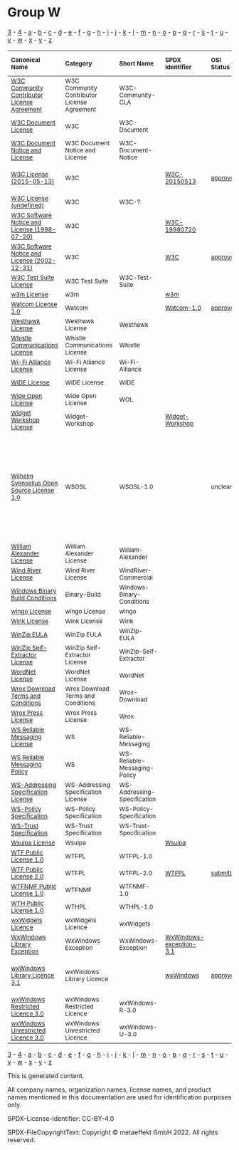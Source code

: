 # Group W

[3](../[3]/README.md) -
[4](../[4]/README.md) -
[a](../[a]/README.md) - 
[b](../[b]/README.md) - 
[c](../[c]/README.md) - 
[d](../[d]/README.md) - 
[e](../[e]/README.md) - 
[f](../[f]/README.md) - 
[g](../[g]/README.md) - 
[h](../[h]/README.md) - 
[i](../[i]/README.md) - 
[j](../[j]/README.md) - 
[k](../[k]/README.md) - 
[l](../[l]/README.md) - 
[m](../[m]/README.md) - 
[n](../[n]/README.md) - 
[o](../[o]/README.md) - 
[p](../[p]/README.md) - 
[q](../[q]/README.md) - 
[r](../[r]/README.md) - 
[s](../[s]/README.md) - 
[t](../[t]/README.md) - 
[u](../[u]/README.md) - 
[v](../[v]/README.md) - 
[w](../[w]/README.md) - 
[x](../[x]/README.md) - 
[y](../[y]/README.md) - 
[z](../[z]/README.md)

|<sup>Canonical Name</sup>|<sup>Category</sup>|<sup>Short Name</sup>|<sup>SPDX Identifier</sup>|<sup>OSI Status</sup>|<sup>Open CoDE Status</sup>|<sup>ScanCode</sup>|<sup>Matched ScanCode</sup>|<sup>Type</sup>|
| :-- | :-- | :-- | :-- | :-- | :-- | :-- | :-- | :-- |
|<sup>[W3C Community Contributor License Agreement]([w3]/W3C-Community-Contributor-License-Agreement.yaml)</sup>|<sup>W3C Community Contributor License Agreement</sup>|<sup>W3C-Community-CLA</sup>| | | |<sup>[w3c-community-cla](https://github.com/nexB/scancode-toolkit/blob/develop/src/licensedcode/data/licenses/w3c-community-cla.LICENSE)</sup>|<sup>[w3c-community-cla](https://github.com/nexB/scancode-toolkit/blob/develop/src/licensedcode/data/licenses/w3c-community-cla.LICENSE)</sup>|<sup>terms</sup>|
|<sup>[W3C Document License]([w3]/W3C-Document-License.yaml)</sup>|<sup>W3C</sup>|<sup>W3C-Document</sup>| | | |<sup>[w3c-docs-20021231](https://github.com/nexB/scancode-toolkit/blob/develop/src/licensedcode/data/licenses/w3c-docs-20021231.LICENSE)</sup>|<sup>[ogc-document-2020](https://github.com/nexB/scancode-toolkit/blob/develop/src/licensedcode/data/licenses/ogc-document-2020.LICENSE)</sup>|<sup>terms</sup>|
|<sup>[W3C Document Notice and License]([w3]/W3C-Document-Notice-and-License.yaml)</sup>|<sup>W3C Document Notice and License</sup>|<sup>W3C-Document-Notice</sup>| | | |<sup>[w3c-docs-19990405](https://github.com/nexB/scancode-toolkit/blob/develop/src/licensedcode/data/licenses/w3c-docs-19990405.LICENSE)</sup>|<sup>[w3c-docs-19990405](https://github.com/nexB/scancode-toolkit/blob/develop/src/licensedcode/data/licenses/w3c-docs-19990405.LICENSE)</sup>|<sup>terms</sup>|
|<sup>[W3C License (2015-05-13)]([w3]/W3C-License-(2015-05-13).yaml)</sup>|<sup>W3C</sup>|<sup> </sup>|<sup>[W3C-20150513](https://spdx.org/licenses/W3C-20150513.html)</sup>|<sup>[approved](https://opensource.org/licenses/?ls=W3C)</sup>|<sup>approved</sup>|<sup>[w3c-software-doc-20150513](https://github.com/nexB/scancode-toolkit/blob/develop/src/licensedcode/data/licenses/w3c-software-doc-20150513.LICENSE)</sup>|<sup>[w3c-software-doc-20150513](https://github.com/nexB/scancode-toolkit/blob/develop/src/licensedcode/data/licenses/w3c-software-doc-20150513.LICENSE)</sup>|<sup>terms</sup>|
|<sup>[W3C License (undefined)]([w3]/W3C-License-(undefined).yaml)</sup>|<sup>W3C</sup>|<sup>W3C-?</sup>| | | | | |<sup>terms</sup>|
|<sup>[W3C Software Notice and License (1998-07-20)]([w3]/W3C-Software-Notice-and-License-(1998-07-20).yaml)</sup>|<sup>W3C</sup>|<sup> </sup>|<sup>[W3C-19980720](https://spdx.org/licenses/W3C-19980720.html)</sup>| |<sup>approved</sup>|<sup>[w3c-software-19980720](https://github.com/nexB/scancode-toolkit/blob/develop/src/licensedcode/data/licenses/w3c-software-19980720.LICENSE)</sup>|<sup>[w3c-software-19980720](https://github.com/nexB/scancode-toolkit/blob/develop/src/licensedcode/data/licenses/w3c-software-19980720.LICENSE)</sup>|<sup>terms</sup>|
|<sup>[W3C Software Notice and License (2002-12-31)]([w3]/W3C-Software-Notice-and-License-(2002-12-31).yaml)</sup>|<sup>W3C</sup>|<sup> </sup>|<sup>[W3C](https://spdx.org/licenses/W3C.html)</sup>|<sup>[approved](https://opensource.org/licenses/?ls=W3C)</sup>|<sup>approved</sup>|<sup>[w3c](https://github.com/nexB/scancode-toolkit/blob/develop/src/licensedcode/data/licenses/w3c.LICENSE)</sup>|<sup>[w3c](https://github.com/nexB/scancode-toolkit/blob/develop/src/licensedcode/data/licenses/w3c.LICENSE)</sup>|<sup>terms</sup>|
|<sup>[W3C Test Suite License]([w3]/W3C-Test-Suite-License.yaml)</sup>|<sup>W3C Test Suite</sup>|<sup>W3C-Test-Suite</sup>| | | |<sup>[w3c-test-suite](https://github.com/nexB/scancode-toolkit/blob/develop/src/licensedcode/data/licenses/w3c-test-suite.LICENSE)</sup>|<sup>[w3c-test-suite](https://github.com/nexB/scancode-toolkit/blob/develop/src/licensedcode/data/licenses/w3c-test-suite.LICENSE)</sup>|<sup>terms</sup>|
|<sup>[w3m License]([w3]/w3m-License.yaml)</sup>|<sup>w3m</sup>|<sup> </sup>|<sup>[w3m](https://spdx.org/licenses/w3m.html)</sup>| | |<sup>[w3m](https://github.com/nexB/scancode-toolkit/blob/develop/src/licensedcode/data/licenses/w3m.LICENSE)</sup>|<sup>[w3m](https://github.com/nexB/scancode-toolkit/blob/develop/src/licensedcode/data/licenses/w3m.LICENSE)</sup>|<sup>terms</sup>|
|<sup>[Watcom License 1.0]([wa]/Watcom-License-1.0.yaml)</sup>|<sup>Watcom</sup>|<sup> </sup>|<sup>[Watcom-1.0](https://spdx.org/licenses/Watcom-1.0.html)</sup>|<sup>[approved](https://opensource.org/licenses/?ls=Watcom-1.0)</sup>| |<sup>[sybase](https://github.com/nexB/scancode-toolkit/blob/develop/src/licensedcode/data/licenses/sybase.LICENSE)</sup>|<sup>[sybase](https://github.com/nexB/scancode-toolkit/blob/develop/src/licensedcode/data/licenses/sybase.LICENSE)</sup>|<sup>terms</sup>|
|<sup>[Westhawk License]([we]/Westhawk-License.yaml)</sup>|<sup>Westhawk License</sup>|<sup>Westhawk</sup>| | | |<sup>[westhawk](https://github.com/nexB/scancode-toolkit/blob/develop/src/licensedcode/data/licenses/westhawk.LICENSE)</sup>|<sup>[westhawk](https://github.com/nexB/scancode-toolkit/blob/develop/src/licensedcode/data/licenses/westhawk.LICENSE)</sup>|<sup>terms</sup>|
|<sup>[Whistle Communications License]([wh]/Whistle-Communications-License.yaml)</sup>|<sup>Whistle Communications License</sup>|<sup>Whistle</sup>| | | |<sup>[whistle](https://github.com/nexB/scancode-toolkit/blob/develop/src/licensedcode/data/licenses/whistle.LICENSE)</sup>|<sup>[whistle](https://github.com/nexB/scancode-toolkit/blob/develop/src/licensedcode/data/licenses/whistle.LICENSE)</sup>|<sup>terms</sup>|
|<sup>[Wi-Fi Alliance License]([wi]/Wi-Fi-Alliance-License.yaml)</sup>|<sup>Wi-Fi Alliance License</sup>|<sup>Wi-Fi-Alliance</sup>| | | |<sup>[wifi-alliance](https://github.com/nexB/scancode-toolkit/blob/develop/src/licensedcode/data/licenses/wifi-alliance.LICENSE)</sup>|<sup>[wifi-alliance](https://github.com/nexB/scancode-toolkit/blob/develop/src/licensedcode/data/licenses/wifi-alliance.LICENSE)</sup>|<sup>terms</sup>|
|<sup>[WIDE License]([wi]/WIDE-License.yaml)</sup>|<sup>WIDE License</sup>|<sup>WIDE</sup>| | | |<sup>[wide-license](https://github.com/nexB/scancode-toolkit/blob/develop/src/licensedcode/data/licenses/wide-license.LICENSE)</sup>|<sup>[wide-license](https://github.com/nexB/scancode-toolkit/blob/develop/src/licensedcode/data/licenses/wide-license.LICENSE)</sup>|<sup>terms</sup>|
|<sup>[Wide Open License]([wi]/Wide-Open-License.yaml)</sup>|<sup>Wide Open License</sup>|<sup>WOL</sup>| | | |<sup>[wol](https://github.com/nexB/scancode-toolkit/blob/develop/src/licensedcode/data/licenses/wol.LICENSE)</sup>|<sup>[wol](https://github.com/nexB/scancode-toolkit/blob/develop/src/licensedcode/data/licenses/wol.LICENSE)</sup>|<sup>terms</sup>|
|<sup>[Widget Workshop License]([wi]/Widget-Workshop-License.yaml)</sup>|<sup>Widget-Workshop</sup>|<sup> </sup>|<sup>[Widget-Workshop](https://spdx.org/licenses/Widget-Workshop.html)</sup>| | | |<sup>[other-permissive](https://github.com/nexB/scancode-toolkit/blob/develop/src/licensedcode/data/licenses/other-permissive.LICENSE)</sup>|<sup>terms</sup>|
|<sup>[Wilhelm Svenselius Open Source License 1.0]([wi]/Wilhelm-Svenselius-Open-Source-License-1.0.yaml)</sup>|<sup>WSOSL</sup>|<sup>WSOSL-1.0</sup>| |<sup>unclear</sup>| | |<sup>[bsd-no-disclaimer](https://github.com/nexB/scancode-toolkit/blob/develop/src/licensedcode/data/licenses/bsd-no-disclaimer.LICENSE), [bsd-no-disclaimer-unmodified](https://github.com/nexB/scancode-toolkit/blob/develop/src/licensedcode/data/licenses/bsd-no-disclaimer-unmodified.LICENSE), [free-unknown](https://github.com/nexB/scancode-toolkit/blob/develop/src/licensedcode/data/licenses/free-unknown.LICENSE), [mit-old-style-no-advert](https://github.com/nexB/scancode-toolkit/blob/develop/src/licensedcode/data/licenses/mit-old-style-no-advert.LICENSE), [other-permissive](https://github.com/nexB/scancode-toolkit/blob/develop/src/licensedcode/data/licenses/other-permissive.LICENSE), [unknown-license-reference](https://github.com/nexB/scancode-toolkit/blob/develop/src/licensedcode/data/licenses/unknown-license-reference.LICENSE)</sup>|<sup>terms</sup>|
|<sup>[William Alexander License]([wi]/William-Alexander-License.yaml)</sup>|<sup>William Alexander License</sup>|<sup>William-Alexander</sup>| | | |<sup>[william-alexander](https://github.com/nexB/scancode-toolkit/blob/develop/src/licensedcode/data/licenses/william-alexander.LICENSE)</sup>|<sup>[william-alexander](https://github.com/nexB/scancode-toolkit/blob/develop/src/licensedcode/data/licenses/william-alexander.LICENSE)</sup>|<sup>terms</sup>|
|<sup>[Wind River License]([wi]/Wind-River-License.yaml)</sup>|<sup>Wind River License</sup>|<sup>WindRiver-Commercial</sup>| | | |<sup>[windriver-commercial](https://github.com/nexB/scancode-toolkit/blob/develop/src/licensedcode/data/licenses/windriver-commercial.LICENSE)</sup>|<sup>[windriver-commercial](https://github.com/nexB/scancode-toolkit/blob/develop/src/licensedcode/data/licenses/windriver-commercial.LICENSE)</sup>|<sup>terms</sup>|
|<sup>[Windows Binary Build Conditions]([wi]/Windows-Binary-Build-Conditions.yaml)</sup>|<sup>Binary-Build</sup>|<sup>Windows-Binary-Conditions</sup>| | | | |<sup>[proprietary-license](https://github.com/nexB/scancode-toolkit/blob/develop/src/licensedcode/data/licenses/proprietary-license.LICENSE)</sup>|<sup>terms</sup>|
|<sup>[wingo License]([wi]/wingo-License.yaml)</sup>|<sup>wingo License</sup>|<sup>wingo</sup>| | | |<sup>[wingo](https://github.com/nexB/scancode-toolkit/blob/develop/src/licensedcode/data/licenses/wingo.LICENSE)</sup>|<sup>[wingo](https://github.com/nexB/scancode-toolkit/blob/develop/src/licensedcode/data/licenses/wingo.LICENSE)</sup>|<sup>terms</sup>|
|<sup>[Wink License]([wi]/Wink-License.yaml)</sup>|<sup>Wink License</sup>|<sup>Wink</sup>| | | |<sup>[wink](https://github.com/nexB/scancode-toolkit/blob/develop/src/licensedcode/data/licenses/wink.LICENSE)</sup>|<sup>[wink](https://github.com/nexB/scancode-toolkit/blob/develop/src/licensedcode/data/licenses/wink.LICENSE)</sup>|<sup>terms</sup>|
|<sup>[WinZip EULA]([wi]/WinZip-EULA.yaml)</sup>|<sup>WinZip EULA</sup>|<sup>WinZip-EULA</sup>| | | |<sup>[winzip-eula](https://github.com/nexB/scancode-toolkit/blob/develop/src/licensedcode/data/licenses/winzip-eula.LICENSE)</sup>|<sup>[winzip-eula](https://github.com/nexB/scancode-toolkit/blob/develop/src/licensedcode/data/licenses/winzip-eula.LICENSE)</sup>|<sup>terms</sup>|
|<sup>[WinZip Self-Extractor License]([wi]/WinZip-Self-Extractor-License.yaml)</sup>|<sup>WinZip Self-Extractor License</sup>|<sup>WinZip-Self-Extractor</sup>| | | |<sup>[winzip-self-extractor](https://github.com/nexB/scancode-toolkit/blob/develop/src/licensedcode/data/licenses/winzip-self-extractor.LICENSE)</sup>|<sup>[winzip-self-extractor](https://github.com/nexB/scancode-toolkit/blob/develop/src/licensedcode/data/licenses/winzip-self-extractor.LICENSE)</sup>|<sup>terms</sup>|
|<sup>[WordNet License]([wo]/WordNet-License.yaml)</sup>|<sup>WordNet License</sup>|<sup>WordNet</sup>| | |<sup>approved</sup>|<sup>[wordnet](https://github.com/nexB/scancode-toolkit/blob/develop/src/licensedcode/data/licenses/wordnet.LICENSE)</sup>|<sup>[wordnet](https://github.com/nexB/scancode-toolkit/blob/develop/src/licensedcode/data/licenses/wordnet.LICENSE)</sup>|<sup>terms</sup>|
|<sup>[Wrox Download Terms and Conditions]([wr]/Wrox-Download-Terms-and-Conditions.yaml)</sup>|<sup>Wrox Download Terms and Conditions</sup>|<sup>Wrox-Download</sup>| | | |<sup>[wrox-download](https://github.com/nexB/scancode-toolkit/blob/develop/src/licensedcode/data/licenses/wrox-download.LICENSE)</sup>|<sup>[wrox-download](https://github.com/nexB/scancode-toolkit/blob/develop/src/licensedcode/data/licenses/wrox-download.LICENSE)</sup>|<sup>terms</sup>|
|<sup>[Wrox Press License]([wr]/Wrox-Press-License.yaml)</sup>|<sup>Wrox Press License</sup>|<sup>Wrox</sup>| | | |<sup>[wrox](https://github.com/nexB/scancode-toolkit/blob/develop/src/licensedcode/data/licenses/wrox.LICENSE)</sup>|<sup>[wrox](https://github.com/nexB/scancode-toolkit/blob/develop/src/licensedcode/data/licenses/wrox.LICENSE)</sup>|<sup>terms</sup>|
|<sup>[WS Reliable Messaging License]([ws]/WS-Reliable-Messaging-License.yaml)</sup>|<sup>WS</sup>|<sup>WS-Reliable-Messaging</sup>| | | | |<sup>[ws-trust-specification](https://github.com/nexB/scancode-toolkit/blob/develop/src/licensedcode/data/licenses/ws-trust-specification.LICENSE)</sup>|<sup>terms</sup>|
|<sup>[WS Reliable Messaging Policy]([ws]/WS-Reliable-Messaging-Policy.yaml)</sup>|<sup>WS</sup>|<sup>WS-Reliable-Messaging-Policy</sup>| | | | |<sup>[ws-trust-specification](https://github.com/nexB/scancode-toolkit/blob/develop/src/licensedcode/data/licenses/ws-trust-specification.LICENSE)</sup>|<sup>terms</sup>|
|<sup>[WS-Addressing Specification License]([ws]/WS-Addressing-Specification-License.yaml)</sup>|<sup>WS-Addressing Specification License</sup>|<sup>WS-Addressing-Specification</sup>| | |<sup>not approved</sup>|<sup>[ws-addressing-spec](https://github.com/nexB/scancode-toolkit/blob/develop/src/licensedcode/data/licenses/ws-addressing-spec.LICENSE)</sup>|<sup>[ws-addressing-spec](https://github.com/nexB/scancode-toolkit/blob/develop/src/licensedcode/data/licenses/ws-addressing-spec.LICENSE)</sup>|<sup>terms</sup>|
|<sup>[WS-Policy Specification]([ws]/WS-Policy-Specification.yaml)</sup>|<sup>WS-Policy Specification</sup>|<sup>WS-Policy-Specification</sup>| | |<sup>approved</sup>|<sup>[ws-policy-specification](https://github.com/nexB/scancode-toolkit/blob/develop/src/licensedcode/data/licenses/ws-policy-specification.LICENSE)</sup>|<sup>[ws-policy-specification](https://github.com/nexB/scancode-toolkit/blob/develop/src/licensedcode/data/licenses/ws-policy-specification.LICENSE)</sup>|<sup>terms</sup>|
|<sup>[WS-Trust Specification]([ws]/WS-Trust-Specification.yaml)</sup>|<sup>WS-Trust Specification</sup>|<sup>WS-Trust-Specification</sup>| | | |<sup>[ws-trust-specification](https://github.com/nexB/scancode-toolkit/blob/develop/src/licensedcode/data/licenses/ws-trust-specification.LICENSE)</sup>|<sup>[ws-trust-specification](https://github.com/nexB/scancode-toolkit/blob/develop/src/licensedcode/data/licenses/ws-trust-specification.LICENSE)</sup>|<sup>terms</sup>|
|<sup>[Wsuipa License]([ws]/Wsuipa-License.yaml)</sup>|<sup>Wsuipa</sup>|<sup> </sup>|<sup>[Wsuipa](https://spdx.org/licenses/Wsuipa.html)</sup>| | |<sup>[wsuipa](https://github.com/nexB/scancode-toolkit/blob/develop/src/licensedcode/data/licenses/wsuipa.LICENSE)</sup>|<sup>[wsuipa](https://github.com/nexB/scancode-toolkit/blob/develop/src/licensedcode/data/licenses/wsuipa.LICENSE)</sup>|<sup>terms</sup>|
|<sup>[WTF Public License 1.0]([wt]/WTF-Public-License-1.0.yaml)</sup>|<sup>WTFPL</sup>|<sup>WTFPL-1.0</sup>| | | |<sup>[wtfpl-1.0](https://github.com/nexB/scancode-toolkit/blob/develop/src/licensedcode/data/licenses/wtfpl-1.0.LICENSE)</sup>|<sup>[wtfpl-1.0](https://github.com/nexB/scancode-toolkit/blob/develop/src/licensedcode/data/licenses/wtfpl-1.0.LICENSE)</sup>|<sup>terms</sup>|
|<sup>[WTF Public License 2.0]([wt]/WTF-Public-License-2.0.yaml)</sup>|<sup>WTFPL</sup>|<sup>WTFPL-2.0</sup>|<sup>[WTFPL](https://spdx.org/licenses/WTFPL.html)</sup>|<sup>[submitted](https://opensource.org/licenses/?ls=WTFPL-2.0)</sup>|<sup>approved</sup>|<sup>[wtfpl-2.0](https://github.com/nexB/scancode-toolkit/blob/develop/src/licensedcode/data/licenses/wtfpl-2.0.LICENSE)</sup>|<sup>[wtfpl-2.0](https://github.com/nexB/scancode-toolkit/blob/develop/src/licensedcode/data/licenses/wtfpl-2.0.LICENSE)</sup>|<sup>terms</sup>|
|<sup>[WTFNMF Public License 1.0]([wt]/WTFNMF-Public-License-1.0.yaml)</sup>|<sup>WTFNMF</sup>|<sup>WTFNMF-1.0</sup>| | | |<sup>[wtfnmfpl-1.0](https://github.com/nexB/scancode-toolkit/blob/develop/src/licensedcode/data/licenses/wtfnmfpl-1.0.LICENSE)</sup>|<sup>[wtfnmfpl-1.0](https://github.com/nexB/scancode-toolkit/blob/develop/src/licensedcode/data/licenses/wtfnmfpl-1.0.LICENSE)</sup>|<sup>terms</sup>|
|<sup>[WTH Public License 1.0]([wt]/WTH-Public-License-1.0.yaml)</sup>|<sup>WTHPL</sup>|<sup>WTHPL-1.0</sup>| | | |<sup>[wthpl-1.0](https://github.com/nexB/scancode-toolkit/blob/develop/src/licensedcode/data/licenses/wthpl-1.0.LICENSE)</sup>|<sup>[wthpl-1.0](https://github.com/nexB/scancode-toolkit/blob/develop/src/licensedcode/data/licenses/wthpl-1.0.LICENSE)</sup>|<sup>terms</sup>|
|<sup>[wxWidgets Licence]([wx]/wxWidgets-Licence.yaml)</sup>|<sup>wxWidgets Licence</sup>|<sup>wxWidgets</sup>| | | |<sup>[wxwidgets](https://github.com/nexB/scancode-toolkit/blob/develop/src/licensedcode/data/licenses/wxwidgets.LICENSE)</sup>|<sup>[wxwidgets](https://github.com/nexB/scancode-toolkit/blob/develop/src/licensedcode/data/licenses/wxwidgets.LICENSE)</sup>|<sup>terms</sup>|
|<sup>[WxWindows Library Exception]([wx]/WxWindows-Library-Exception.yaml)</sup>|<sup>WxWindows Exception</sup>|<sup>WxWindows-Exception</sup>|<sup>[WxWindows-exception-3.1](https://spdx.org/licenses/WxWindows-exception-3.1.html)</sup>| | |<sup>[wxwindows-exception-3.1](https://github.com/nexB/scancode-toolkit/blob/develop/src/licensedcode/data/licenses/wxwindows-exception-3.1.LICENSE)</sup>|<sup>[wxwindows-exception-3.1](https://github.com/nexB/scancode-toolkit/blob/develop/src/licensedcode/data/licenses/wxwindows-exception-3.1.LICENSE)</sup>|<sup>exception</sup>|
|<sup>[wxWindows Library Licence 3.1]([wx]/wxWindows-Library-Licence-3.1.yaml)</sup>|<sup>wxWindows Library Licence</sup>|<sup> </sup>|<sup>[wxWindows](https://spdx.org/licenses/wxWindows.html)</sup>|<sup>[approved](https://opensource.org/licenses/?ls=WXwindows)</sup>| |<sup>[wxwindows](https://github.com/nexB/scancode-toolkit/blob/develop/src/licensedcode/data/licenses/wxwindows.LICENSE)</sup>|<sup>lgpl-2.0-plus WITH wxwindows-exception-3.1</sup>|<sup>terms</sup>|
|<sup>[wxWindows Restricted Licence 3.0]([wx]/wxWindows-Restricted-Licence-3.0.yaml)</sup>|<sup>wxWindows Restricted Licence</sup>|<sup>wxWindows-R-3.0</sup>| | | |<sup>[wxwindows-r-3.0](https://github.com/nexB/scancode-toolkit/blob/develop/src/licensedcode/data/licenses/wxwindows-r-3.0.LICENSE)</sup>|<sup>[wxwindows-r-3.0](https://github.com/nexB/scancode-toolkit/blob/develop/src/licensedcode/data/licenses/wxwindows-r-3.0.LICENSE)</sup>|<sup>terms</sup>|
|<sup>[wxWindows Unrestricted Licence 3.0]([wx]/wxWindows-Unrestricted-Licence-3.0.yaml)</sup>|<sup>wxWindows Unrestricted Licence</sup>|<sup>wxWindows-U-3.0</sup>| | | |<sup>[wxwindows-u-3.0](https://github.com/nexB/scancode-toolkit/blob/develop/src/licensedcode/data/licenses/wxwindows-u-3.0.LICENSE)</sup>|<sup>[wxwindows-u-3.0](https://github.com/nexB/scancode-toolkit/blob/develop/src/licensedcode/data/licenses/wxwindows-u-3.0.LICENSE)</sup>|<sup>terms</sup>|

[3](../[3]/README.md) -
[4](../[4]/README.md) -
[a](../[a]/README.md) - 
[b](../[b]/README.md) - 
[c](../[c]/README.md) - 
[d](../[d]/README.md) - 
[e](../[e]/README.md) - 
[f](../[f]/README.md) - 
[g](../[g]/README.md) - 
[h](../[h]/README.md) - 
[i](../[i]/README.md) - 
[j](../[j]/README.md) - 
[k](../[k]/README.md) - 
[l](../[l]/README.md) - 
[m](../[m]/README.md) - 
[n](../[n]/README.md) - 
[o](../[o]/README.md) - 
[p](../[p]/README.md) - 
[q](../[q]/README.md) - 
[r](../[r]/README.md) - 
[s](../[s]/README.md) - 
[t](../[t]/README.md) - 
[u](../[u]/README.md) - 
[v](../[v]/README.md) - 
[w](../[w]/README.md) - 
[x](../[x]/README.md) - 
[y](../[y]/README.md) - 
[z](../[z]/README.md)


This is generated content.

All company names, organization names, license names, and product names mentioned in this documentation are used for identification purposes only.

SPDX-License-Identifier: CC-BY-4.0

SPDX-FileCopyrightText: Copyright © metaeffekt GmbH 2022. All rights reserved.
